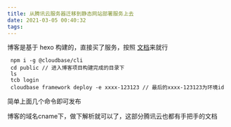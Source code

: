 ```yaml
---
title: 从腾讯云服务器迁移到静态网站部署服务上去
date: 2021-03-05 00:40:32
tags:
---
```

博客是基于 hexo 构建的，直接买了服务，按照 [文档](https://cloud.tencent.com/document/product/876/47141)来就行 
```
 npm i -g @cloudbase/cli
 cd public // 进入博客项目构建完成的目录下
 ls
 tcb login
 cloudbase framework deploy -e xxxx-123123 // 最后的xxxx-123123为环境id
```
简单上面几个命令即可发布

博客的域名cname下，做下解析就可以了，这部分腾讯云也都有手把手的文档